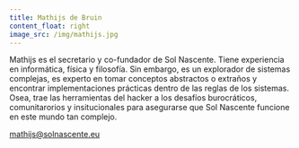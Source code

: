 ```yaml
---
title: Mathijs de Bruin
content_float: right
image_src: /img/mathijs.jpg
---
```


Mathijs es el secretario y co-fundador de Sol Nascente. Tiene experiencia en informática, física y filosofía. Sin embargo, es un explorador de sistemas complejas, es experto en tomar conceptos abstractos o extraños y encontrar implementaciones prácticas dentro de las reglas de los sistemas. Osea, trae las herramientas del hacker a los desafíos burocráticos, comunitarorios y insitucionales para asegurarse que Sol Nascente funcione en este mundo tan complejo.

[mathijs@solnascente.eu](mailto:mathijs@solnascente.eu)

